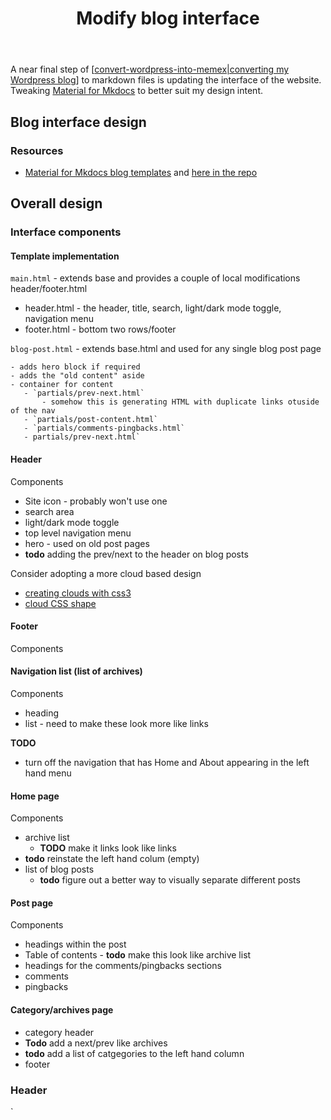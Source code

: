 ﻿---
backlinks:
- title: Convert Wordpress into Memex
  url: /memex/colophon/convert-wordpress-into-memex.html
- title: A new day
  url: /memex/share/blog/2025/a-new-day.html
tags:
- colophon
title: Modify blog interface
type: note
---
A near final step of [[convert-wordpress-into-memex|converting my Wordpress blog]] to markdown files is updating the interface of the website. Tweaking [Material for Mkdocs](https://squidfunk.github.io/mkdocs-material/) to better suit my design intent.

## Blog interface design

### Resources

- [Material for Mkdocs blog templates](https://andre601.ch/blog/2025/02-10-integrate-gitea-forgejo-stats/) and [here in the repo](https://github.com/squidfunk/mkdocs-material/blob/master/material/templates/blog-post.html)

## Overall design

### Interface components

#### Template implementation

`main.html` - extends base and provides a couple of local modifications header/footer.html
  - header.html - the header, title, search, light/dark mode toggle, navigation menu
  - footer.html - bottom two rows/footer

`blog-post.html` - extends base.html and used for any single blog post page

    - adds hero block if required
    - adds the "old content" aside
    - container for content
       - `partials/prev-next.html`
           - somehow this is generating HTML with duplicate links otuside of the nav
       - `partials/post-content.html`
       - `partials/comments-pingbacks.html`
       - partials/prev-next.html`


#### Header

Components

- Site icon - probably won't use one
- search area
- light/dark mode toggle
- top level navigation menu
- hero - used on old post pages
- **todo** adding the prev/next to the header on blog posts

Consider adopting a more cloud based design

- [creating clouds with css3](https://lauryndbrown.github.io/2017/06/08/creating-clouds-in-css.html) 
- [cloud CSS shape](https://css-shape.com/cloud/)

#### Footer

Components

#### Navigation list (list of archives)

Components

- heading
- list - need to make these look more like links

**TODO** 

- turn off the navigation that has Home and About appearing in the left hand menu

#### Home page

Components

- archive list
     - **TODO** make it links look like links
- **todo** reinstate the left hand colum (empty)
- list of blog posts
    - **todo** figure out a better way to visually separate different posts


#### Post page

Components

- headings within the post
- Table of contents - **todo** make this look like archive list 
- headings for the comments/pingbacks sections
- comments
- pingbacks


#### Category/archives page

- category header
- **Todo** add a next/prev like archives
- **todo** add a list of catgegories to the left hand column
- footer

### Header
`
                              <title> - David's weblog

   Home About RSS                                            light/dark Search
`

### Typology

Can use any [Google font](https://fonts.google.com/) - set in `mkdocs.yml`. Currently using Gabarito.

### Colour schemes

Having difficulties getting custom colour schemes to work.

Linear background - dark blue with Blackish clouds at the top. 

Dark
```css
background: #100775;
background: linear-gradient(280deg, rgba(16, 7, 117, 1) 0%, rgba(10, 5, 79, 1) 50%, rgba(4, 10, 46, 1) 100%);
```

light
```css
background: #f8f7fa;
background: linear-gradient(280deg, rgba(248, 247, 250, 1) 0%, rgba(225, 225, 237, 1) 50%, rgba(195, 199, 217, 1) 100%);
```


[//begin]: # "Autogenerated link references for markdown compatibility"
[convert-wordpress-into-memex|converting my Wordpress blog]: convert-wordpress-into-memex "Convert Wordpress into Memex"
[//end]: # "Autogenerated link references"